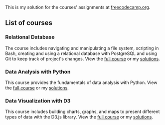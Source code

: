 This is my solution for the courses' assignments at [freecodecamp.org](https://www.freecodecamp.org/).

## List of courses

### Relational Database
The course includes navigating and manipulating a file system, scripting in Bash, creating and using a relational database with PostgreSQL and using Git to keep track of project's changes.
View the [full course](https://www.freecodecamp.org/learn/relational-database/) or my [solutions](./Relational%20Database/).

### Data Analysis with Python
This course provides the fundamentals of data analysis with Python. 
View the [full course](https://www.freecodecamp.org/learn/data-analysis-with-python/) or my [solutions](./Data%20Analysis%20with%20Python/).

### Data Visualization with D3
This course includes building charts, graphs, and maps to present different types of data with the D3.js library.
View the [full course](https://www.freecodecamp.org/learn/data-visualization/) or my [solutions](./Data%20Visualization/).